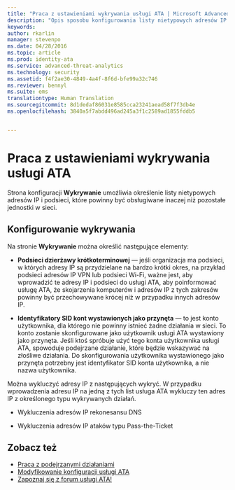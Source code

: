 ```yaml
---
title: "Praca z ustawieniami wykrywania usługi ATA | Microsoft Advanced Threat Analytics"
description: "Opis sposobu konfigurowania listy nietypowych adresów IP i podsieci, które powinny być obsługiwane inaczej niż pozostałe jednostki w sieci."
keywords: 
author: rkarlin
manager: stevenpo
ms.date: 04/28/2016
ms.topic: article
ms.prod: identity-ata
ms.service: advanced-threat-analytics
ms.technology: security
ms.assetid: f4f2ae30-4849-4a4f-8f6d-bfe99a32c746
ms.reviewer: bennyl
ms.suite: ems
translationtype: Human Translation
ms.sourcegitcommit: 8d1dedaf86031e8585cca23241aead58f7f3db4e
ms.openlocfilehash: 3840a5f7abdd496ad245a3f1c2589ad1855fddb5


---
```


# Praca z ustawieniami wykrywania usługi ATA
Strona konfiguracji **Wykrywanie** umożliwia określenie listy nietypowych adresów IP i podsieci, które powinny być obsługiwane inaczej niż pozostałe jednostki w sieci.

## Konfigurowanie wykrywania
Na stronie **Wykrywanie** można określić następujące elementy:

-   **Podsieci dzierżawy krótkoterminowej** — jeśli organizacja ma podsieci, w których adresy IP są przydzielane na bardzo krótki okres, na przykład podsieci adresów IP VPN lub podsieci Wi-Fi, ważne jest, aby wprowadzić te adresy IP i podsieci do usługi ATA, aby poinformować usługę ATA, że skojarzenia komputerów i adresów IP z tych zakresów powinny być przechowywane krócej niż w przypadku innych adresów IP.

-   **Identyfikatory SID kont wystawionych jako przynęta** — to jest konto użytkownika, dla którego nie powinny istnieć żadne działania w sieci. To konto zostanie skonfigurowane jako użytkownik usługi ATA wystawiony jako przynęta. Jeśli ktoś spróbuje użyć tego konta użytkownika usługi ATA, spowoduje podejrzane działanie, które będzie wskazywać na złośliwe działania. Do skonfigurowania użytkownika wystawionego jako przynęta potrzebny jest identyfikator SID konta użytkownika, a nie nazwa użytkownika.

Można wykluczyć adresy IP z następujących wykryć. W przypadku wprowadzenia adresu IP na jedną z tych list usługa ATA wykluczy ten adres IP z określonego typu wykrywanych działań.

-   Wykluczenia adresów IP rekonesansu DNS

-   Wykluczenia adresów IP ataków typu Pass-the-Ticket

## Zobacz też
- [Praca z podejrzanymi działaniami](working-with-suspicious-activities.md)
- [Modyfikowanie konfiguracji usługi ATA](modifying-ata-configuration.md)
- [Zapoznaj się z forum usługi ATA!](https://social.technet.microsoft.com/Forums/security/home?forum=mata)



<!--HONumber=Jun16_HO4-->


